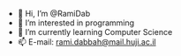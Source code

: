 - 👋 Hi, I’m @RamiDab
- 👀 I’m interested in programming
- 🌱 I’m currently learning Computer Science
- 📫 E-mail: rami.dabbah@mail.huji.ac.il

<!---
RamiDab/RamiDab is a ✨ special ✨ repository because its `README.md` (this file) appears on your GitHub profile.
You can click the Preview link to take a look at your changes.
--->
